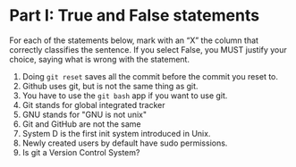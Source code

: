 # Part I: True and False statements

For each of the statements below, mark with an “X” the column that correctly classifies the sentence. If you select False, you MUST justify your choice, saying what is wrong with the statement.

1. Doing `git reset` saves all the commit before the commit you reset to.
2. Github uses git, but is not the same thing as git.
3. You have to use the `git bash` app if you want to use git.
4. Git stands for global integrated tracker
5. GNU stands for "GNU is not unix"
6. Git and GitHub are not the same
7. System D is the first init system introduced in Unix.
8. Newly created users by default have sudo permissions.
9. Is git a Version Control System?

